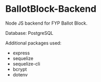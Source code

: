 # BallotBlock-Backend
Node JS backend for FYP Ballot Block.

Database: PostgreSQL

Additional packages used:
- express
- sequelize
- sequelize-cli
- bcrypt
- dotenv
